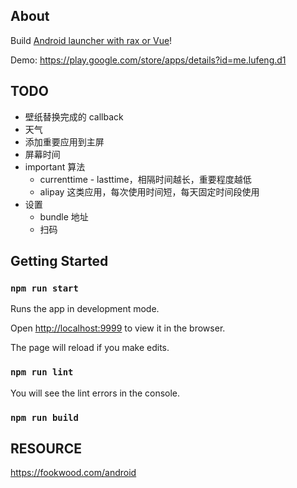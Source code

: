 ## About
Build [Android launcher with rax or Vue](https://github.com/lufengd3/D1/tree/feature_img_adapter)!

Demo: https://play.google.com/store/apps/details?id=me.lufeng.d1

## TODO
- 壁纸替换完成的 callback
- 天气
- 添加重要应用到主屏
- 屏幕时间
- important 算法
  - currenttime - lasttime，相隔时间越长，重要程度越低
  - alipay 这类应用，每次使用时间短，每天固定时间段使用
- 设置
  - bundle 地址
  - 扫码

## Getting Started

### `npm run start`

Runs the app in development mode.

Open [http://localhost:9999](http://localhost:9999) to view it in the browser.

The page will reload if you make edits.

### `npm run lint`

You will see the lint errors in the console.

### `npm run build`


## RESOURCE
https://fookwood.com/android
